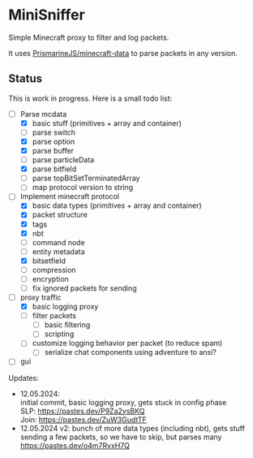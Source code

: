 # MiniSniffer

Simple Minecraft proxy to filter and log packets.

It uses [PrismarineJS/minecraft-data](https://github.com/PrismarineJS/minecraft-data) to parse packets in any version.

## Status

This is work in progress. Here is a small todo list:

- [ ] Parse mcdata
  - [x] basic stuff (primitives + array and container)
  - [ ] parse switch
  - [x] parse option
  - [x] parse buffer
  - [ ] parse particleData
  - [x] parse bitfield
  - [ ] parse topBitSetTerminatedArray
  - [ ] map protocol version to string
- [ ] Implement minecraft protocol
  - [x] basic data types (primitives + array and container)
  - [x] packet structure
  - [x] tags
  - [x] nbt
  - [ ] command node
  - [ ] entity metadata
  - [x] bitsetfield
  - [ ] compression
  - [ ] encryption
  - [ ] fix ignored packets for sending
- [ ] proxy traffic
  - [x] basic logging proxy
  - [ ] filter packets
    - [ ] basic filtering
    - [ ] scripting
  - [ ] customize logging behavior per packet (to reduce spam)
    - [ ] serialize chat components using adventure to ansi?
- [ ] gui

Updates:
* 12.05.2024:  
  initial commit, basic logging proxy, gets stuck in config phase  
  SLP: https://pastes.dev/P9Za2ysBKQ  
  Join: https://pastes.dev/ZuW3GudtTF
* 12.05.2024 v2:
  bunch of more data types (including nbt), gets stuff sending a few packets, so we have to skip, but parses many
  https://pastes.dev/o4m7RvxH7Q
